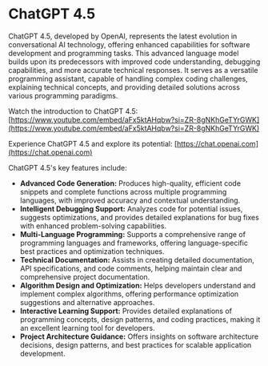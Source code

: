 # ChatGPT 4.5

ChatGPT 4.5, developed by OpenAI, represents the latest evolution in conversational AI technology, offering enhanced capabilities for software development and programming tasks. This advanced language model builds upon its predecessors with improved code understanding, debugging capabilities, and more accurate technical responses. It serves as a versatile programming assistant, capable of handling complex coding challenges, explaining technical concepts, and providing detailed solutions across various programming paradigms.

Watch the introduction to ChatGPT 4.5: [https://www.youtube.com/embed/aFx5ktAHqbw?si=ZR-8gNKhGeTYrGWK](https://www.youtube.com/embed/aFx5ktAHqbw?si=ZR-8gNKhGeTYrGWK)

Experience ChatGPT 4.5 and explore its potential: [https://chat.openai.com](https://chat.openai.com)

ChatGPT 4.5's key features include:

*   **Advanced Code Generation:** Produces high-quality, efficient code snippets and complete functions across multiple programming languages, with improved accuracy and contextual understanding.
*   **Intelligent Debugging Support:** Analyzes code for potential issues, suggests optimizations, and provides detailed explanations for bug fixes with enhanced problem-solving capabilities.
*   **Multi-Language Programming:** Supports a comprehensive range of programming languages and frameworks, offering language-specific best practices and optimization techniques.
*   **Technical Documentation:** Assists in creating detailed documentation, API specifications, and code comments, helping maintain clear and comprehensive project documentation.
*   **Algorithm Design and Optimization:** Helps developers understand and implement complex algorithms, offering performance optimization suggestions and alternative approaches.
*   **Interactive Learning Support:** Provides detailed explanations of programming concepts, design patterns, and coding practices, making it an excellent learning tool for developers.
*   **Project Architecture Guidance:** Offers insights on software architecture decisions, design patterns, and best practices for scalable application development.

